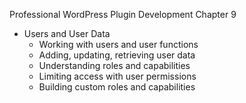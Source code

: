 Professional WordPress Plugin Development Chapter 9

- Users and User Data
	- Working with users and user functions
	- Adding, updating, retrieving user data
	- Understanding roles and capabilities
	- Limiting access with user permissions
	- Building custom roles and capabilities